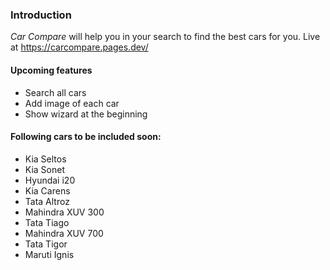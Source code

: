 

### Introduction

*Car Compare* will help you in your search to find the best cars for you.
Live at https://carcompare.pages.dev/


#### Upcoming features

* Search all cars
* Add image of each car
* Show wizard at the beginning

#### Following cars to be included soon:

* Kia Seltos
* Kia Sonet
* Hyundai i20
* Kia Carens
* Tata Altroz
* Mahindra XUV 300
* Tata Tiago
* Mahindra XUV 700
* Tata Tigor
* Maruti Ignis



